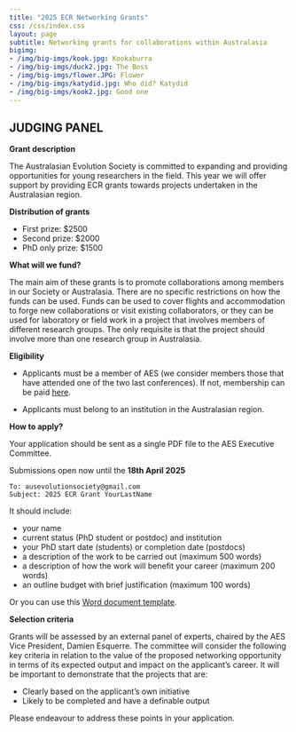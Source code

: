 ```yaml
---
title: "2025 ECR Networking Grants"
css: /css/index.css
layout: page
subtitle: Networking grants for collaborations within Australasia
bigimg:
- /img/big-imgs/kook.jpg: Kookaburra
- /img/big-imgs/duck2.jpg: The Boss
- /img/big-imgs/flower.JPG: Flower
- /img/big-imgs/katydid.jpg: Who did? Katydid
- /img/big-imgs/kook2.jpg: Good one
---
```


## JUDGING PANEL

 
**Grant description**
 
The Australasian Evolution Society is committed to expanding and providing opportunities for young researchers in the field. This year we will offer support by providing ECR grants towards projects undertaken in the Australasian region.  

**Distribution of grants**

- First prize: $2500  
- Second prize: $2000  
- PhD only prize: $1500  


**What will we fund?**

The main aim of these grants is to promote collaborations among members in our Society or Australasia. There are no specific restrictions on how the funds can be used. Funds can be used to cover flights and accommodation to forge new collaborations or visit existing collaborators, or they can be used for laboratory or field work in a project that involves members of different research groups. The only requisite is that the project should involve more than one research group in Australasia.  


**Eligibility**

- Applicants must be a member of AES (we consider members those that have attended one of the two last conferences). If not, membership can be paid [here](https://aes.corsizio.com/c/623ce1d83b5782883219ce9a). 

- Applicants must belong to an institution in the Australasian region.

**How to apply?**
 
Your application should be sent as a single PDF file to the AES Executive Committee. 

Submissions open now until the **18th April 2025**

```
To: ausevolutionsociety@gmail.com
Subject: 2025 ECR Grant YourLastName 
```


It should include:
- your name
- current status (PhD student or postdoc) and institution
- your PhD start date (students) or completion date (postdocs)
- a description of the work to be carried out (maximum 500 words)
- a description of how the work will benefit your career (maximum 200 words)
- an outline budget with brief justification (maximum 100 words)

Or you can use this [Word document template](https://github.com/ausevo/ausevo.github.io/blob/master/docs/2025/2025_ECR_Grant_Example.docx?raw=true).  

**Selection criteria**
 
Grants will be assessed by an external panel of experts, chaired by the AES Vice President, Damien Esquerre. The committee will consider the following key criteria in relation to the value of the proposed networking opportunity in terms of its expected output and impact on the applicant’s career. It will be important to demonstrate that the projects that are:

- Clearly based on the applicant’s own initiative  
- Likely to be completed and have a definable output  

Please endeavour to address these points in your application.  

